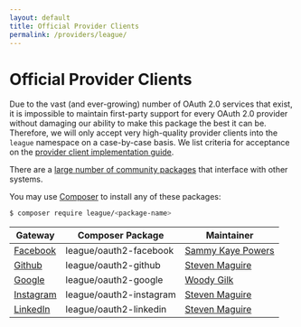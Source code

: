 ```yaml
---
layout: default
title: Official Provider Clients
permalink: /providers/league/
---
```


Official Provider Clients
=========================

Due to the vast (and ever-growing) number of OAuth 2.0 services that exist, it is impossible to maintain first-party support for every OAuth 2.0 provider without damaging our ability to make this package the best it can be. Therefore, we will only accept very high-quality provider clients into the `league` namespace on a case-by-case basis. We list criteria for acceptance on the  [provider client implementation guide](/providers/implementing/).

There are a [large number of community packages](/providers/thirdparty/) that interface with other systems.

You may use [Composer](https://getcomposer.org) to install any of these packages:

~~~ bash
$ composer require league/<package-name>
~~~

Gateway | Composer Package | Maintainer
--- | --- | ---
[Facebook](https://github.com/thephpleague/oauth2-facebook) | league/oauth2-facebook | [Sammy Kaye Powers](https://github.com/sammyk)
[Github](https://github.com/thephpleague/oauth2-github) | league/oauth2-github | [Steven Maguire](https://github.com/stevenmaguire)
[Google](https://github.com/thephpleague/oauth2-google) | league/oauth2-google | [Woody Gilk](https://github.com/shadowhand)
[Instagram](https://github.com/thephpleague/oauth2-instagram) | league/oauth2-instagram | [Steven Maguire](https://github.com/stevenmaguire)
[LinkedIn](https://github.com/thephpleague/oauth2-linkedin) | league/oauth2-linkedin | [Steven Maguire](https://github.com/stevenmaguire)
